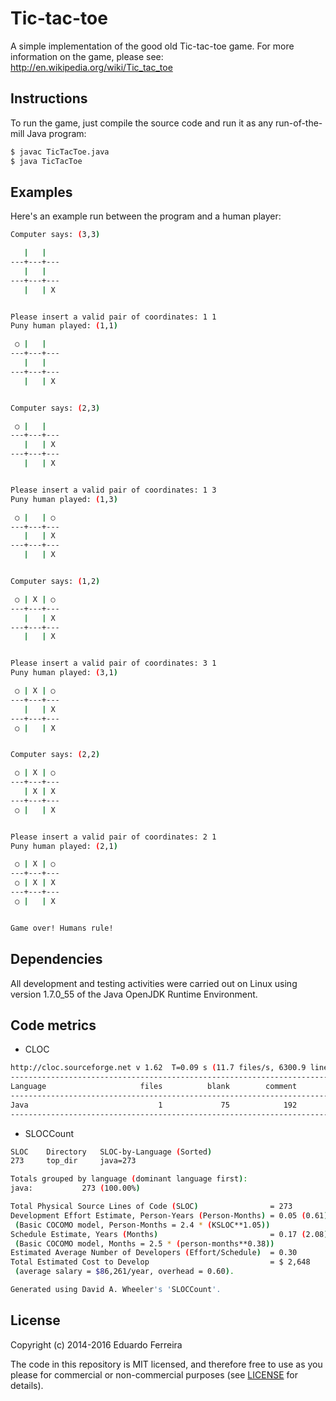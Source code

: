 Tic-tac-toe
===========

A simple implementation of the good old Tic-tac-toe game.
For more information on the game, please see: http://en.wikipedia.org/wiki/Tic_tac_toe

## Instructions

To run the game, just compile the source code and run it as any run-of-the-mill Java program:

```sh
$ javac TicTacToe.java
$ java TicTacToe
```

## Examples

Here's an example run between the program and a human player:

```sh
Computer says: (3,3)

   |   |   
---+---+---
   |   |   
---+---+---
   |   | X 


Please insert a valid pair of coordinates: 1 1
Puny human played: (1,1)

 ○ |   |   
---+---+---
   |   |   
---+---+---
   |   | X 


Computer says: (2,3)

 ○ |   |   
---+---+---
   |   | X 
---+---+---
   |   | X 


Please insert a valid pair of coordinates: 1 3
Puny human played: (1,3)

 ○ |   | ○ 
---+---+---
   |   | X 
---+---+---
   |   | X 


Computer says: (1,2)

 ○ | X | ○ 
---+---+---
   |   | X 
---+---+---
   |   | X 


Please insert a valid pair of coordinates: 3 1
Puny human played: (3,1)

 ○ | X | ○ 
---+---+---
   |   | X 
---+---+---
 ○ |   | X 


Computer says: (2,2)

 ○ | X | ○ 
---+---+---
   | X | X 
---+---+---
 ○ |   | X 


Please insert a valid pair of coordinates: 2 1
Puny human played: (2,1)

 ○ | X | ○ 
---+---+---
 ○ | X | X 
---+---+---
 ○ |   | X 


Game over! Humans rule!
```

## Dependencies

All development and testing activities were carried out on Linux using version 1.7.0_55 of the Java OpenJDK Runtime Environment.

## Code metrics

* CLOC

```sh
http://cloc.sourceforge.net v 1.62  T=0.09 s (11.7 files/s, 6300.9 lines/s)
-------------------------------------------------------------------------------
Language                     files          blank        comment           code
-------------------------------------------------------------------------------
Java                             1             75            192            273
-------------------------------------------------------------------------------
```

* SLOCCount

```sh
SLOC	Directory	SLOC-by-Language (Sorted)
273     top_dir     java=273

Totals grouped by language (dominant language first):
java:           273 (100.00%)

Total Physical Source Lines of Code (SLOC)                = 273
Development Effort Estimate, Person-Years (Person-Months) = 0.05 (0.61)
 (Basic COCOMO model, Person-Months = 2.4 * (KSLOC**1.05))
Schedule Estimate, Years (Months)                         = 0.17 (2.08)
 (Basic COCOMO model, Months = 2.5 * (person-months**0.38))
Estimated Average Number of Developers (Effort/Schedule)  = 0.30
Total Estimated Cost to Develop                           = $ 2,648
 (average salary = $86,261/year, overhead = 0.60).

Generated using David A. Wheeler's 'SLOCCount'.
```

## License

Copyright (c) 2014-2016 Eduardo Ferreira

The code in this repository is MIT licensed, and therefore free to use as you please for commercial or non-commercial purposes (see [LICENSE](LICENSE) for details).
